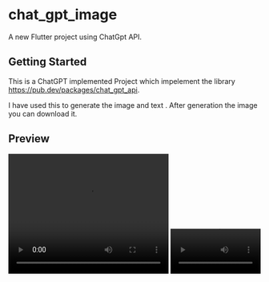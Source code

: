 # chat_gpt_image

A new Flutter project using ChatGpt API.

## Getting Started

This is a ChatGPT implemented Project which impelement the library https://pub.dev/packages/chat_gpt_api.

I have used this to generate the image and text .
After generation the image you can download it.

## Preview

<video width="320px" height="240px" autoplay>
  <source src="recording.mp4" type="video/mp4">
</video>
<video src="[recording.mp4](https://github.com/rahulkushwaha482/chat-gpt-image/blob/main/recording.mp4)" width=180/>
